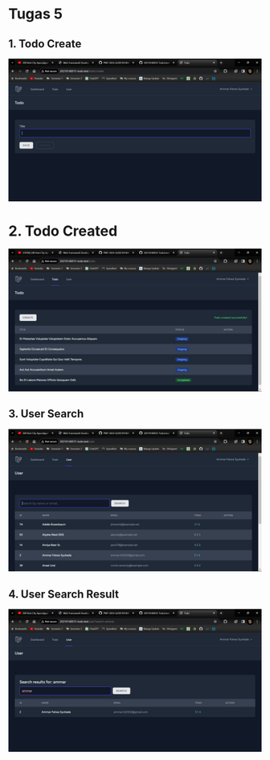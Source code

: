 # Tugas 5

## 1. Todo Create

![Todo Create](screenshot/Tugas5/1.png)

# 2. Todo Created

![Todo Created](screenshot/Tugas5/2.png)

## 3. User Search

![User Search](screenshot/Tugas5/3.png)

## 4. User Search Result

![User Search Result](screenshot/Tugas5/4.png)
